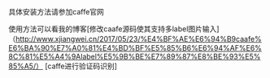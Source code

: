 具体安装方法请参加caffe官网

使用方法可以看我的博客[修改caafe源码使其支持多label图片输入]（http://www.xjiangwei.cn/2017/05/23/%E4%BF%AE%E6%94%B9caafe%E6%BA%90%E7%A0%81%E4%BD%BF%E5%85%B6%E6%94%AF%E6%8C%81%E5%A4%9Alabel%E5%9B%BE%E7%89%87%E8%BE%93%E5%85%A5/） [caffe进行验证码识别]

